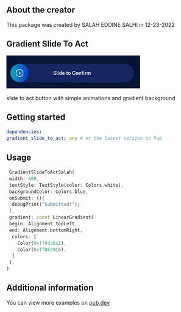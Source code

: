 ## About the creator
This package was created by SALAH EDDINE SALHI in 12-23-2022

## Gradient Slide To Act
![img.png](img.png)

slide to act button with simple animations and gradient background
## Getting started
```yaml
dependencies:
gradient_slide_to_act: any # or the latest version on Pub
```


## Usage


```dart
 GradientSlideToActSalah(
 width: 400,
 textStyle: TextStyle(color: Colors.white),
 backgroundColor: Colors.blue,
 onSubmit: (){
  debugPrint("Submitted!");
 },
 gradient: const LinearGradient(
 begin: Alignment.topLeft,
 end: Alignment.bottomRight,
  colors: [
    Color(0xff0da6c2),
    Color(0xff0E39C6),
  ]
 ),
)
```

## Additional information

You can view more examples on [pub.dev](https://pub.dev/packages/gradient_slide_to_act)
